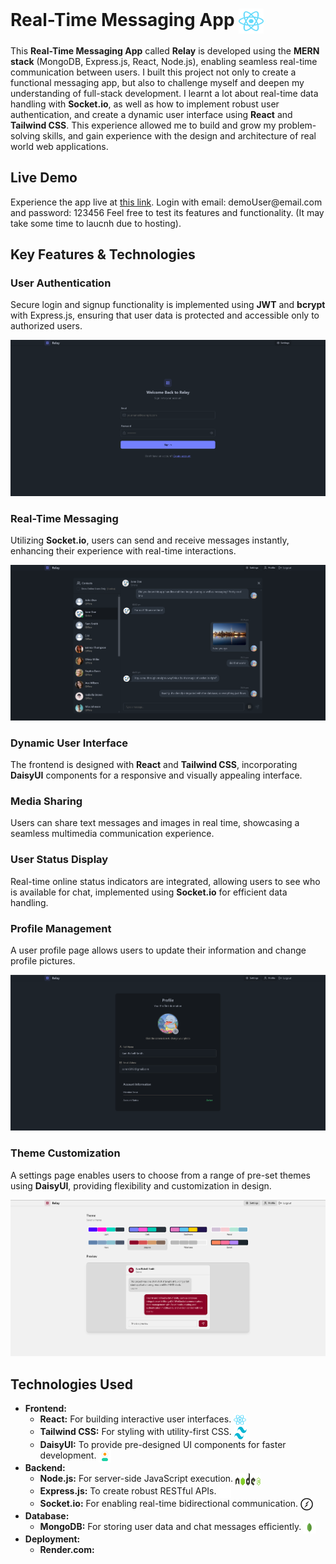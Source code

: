 <h1>Real-Time Messaging App <img src="readmeFiles/react-2.svg" alt="React" style="width: 40px; height: 40px; vertical-align: middle;"></h1>

<p>This <strong>Real-Time Messaging App</strong> called <strong>Relay</strong> is developed using the <strong>MERN stack</strong> (MongoDB, Express.js, React, Node.js), enabling seamless real-time communication between users. I built this project not only to create a functional messaging app, but also to challenge myself and deepen my understanding of full-stack development. I learnt a lot about real-time data handling with <strong>Socket.io</strong>, as well as how to implement robust user authentication, and create a dynamic user interface using <strong>React</strong> and <strong>Tailwind CSS</strong>. This experience allowed me to build and grow my problem-solving skills, and gain experience with the design and architecture of real world web applications.</p>

<h2>Live Demo</h2>
<p>Experience the app live at <a href="https://relay-bp3t.onrender.com" target="_blank">this link</a>. Login with email: demoUser@email.com and password: 123456 Feel free to test its features and functionality. (It may take some time to laucnh due to hosting).</p>

<h2>Key Features & Technologies</h2>

<h3>User Authentication</h3>
<p>Secure login and signup functionality is implemented using <strong>JWT</strong> and <strong>bcrypt</strong> with Express.js, ensuring that user data is protected and accessible only to authorized users.</p>
<img src="readmeFiles/loginPagess.png" alt="Login Page Screenshot">

<h3>Real-Time Messaging</h3>
<p>Utilizing <strong>Socket.io</strong>, users can send and receive messages instantly, enhancing their experience with real-time interactions.</p>
<img src="readmeFiles/chatexampless.png" alt="Chat Interface Screenshot">

<h3>Dynamic User Interface</h3>
<p>The frontend is designed with <strong>React</strong> and <strong>Tailwind CSS</strong>, incorporating <strong>DaisyUI</strong> components for a responsive and visually appealing interface.</p>

<h3>Media Sharing</h3>
<p>Users can share text messages and images in real time, showcasing a seamless multimedia communication experience.</p>

<h3>User Status Display</h3>
<p>Real-time online status indicators are integrated, allowing users to see who is available for chat, implemented using <strong>Socket.io</strong> for efficient data handling.</p>

<h3>Profile Management</h3>
<p>A user profile page allows users to update their information and change profile pictures.</p>
<img src="readmeFiles/profilePagess.png" alt="Profile Page Screenshot">

<h3>Theme Customization</h3>
<p>A settings page enables users to choose from a range of pre-set themes using <strong>DaisyUI</strong>, providing flexibility and customization in design.</p>
<img src="readmeFiles/settingsPagess.png" alt="Settings Page Screenshot">


<h2>Technologies Used</h2>
<ul>
    <li><strong>Frontend:</strong>
        <ul>
            <li><strong>React:</strong> For building interactive user interfaces. <img src="readmeFiles/react-2.svg" alt="React" style="width: 20px; height: 20px; vertical-align: middle;"> </li> 
            <li><strong>Tailwind CSS:</strong> For styling with utility-first CSS. <img src="readmeFiles/tailwind-css-2.svg" alt="Tailwind CSS" style="width: 20px; height: 20px; vertical-align: middle;"></li>
            <li><strong>DaisyUI:</strong> To provide pre-designed UI components for faster development. <img src="readmeFiles/daisyui-logomark.svg" alt="Daisy UI" style="width: 20px; height: 20px; vertical-align: middle;"></li>
        </ul>
    </li>
    <li><strong>Backend:</strong>
        <ul>
            <li><strong>Node.js:</strong> For server-side JavaScript execution. <img src="readmeFiles/nodejs.svg" alt="Node JS" style="width: 40px; height: 20px; vertical-align: middle;"></li>
            <li><strong>Express.js:</strong> To create robust RESTful APIs. <img src="readmeFiles/express-109.svg" alt="Express JS" style="width: 20px; height: 20px; vertical-align: middle;"></li>
            <li><strong>Socket.io:</strong> For enabling real-time bidirectional communication. <img src="readmeFiles/socket-io.svg" alt="Socket.io" style="width: 20px; height: 20px; vertical-align: middle;"></li>
        </ul>
    </li>
    <li><strong>Database:</strong>
        <ul>
            <li><strong>MongoDB:</strong> For storing user data and chat messages efficiently. <img src="readmeFiles/mongodb-icon-1.svg" alt="MongoDB" style="width: 20px; height: 20px; vertical-align: middle;"></li>
        </ul>
    </li>
    <li><strong>Deployment:</strong>
        <ul>
            <li><strong>Render.com:</strong



